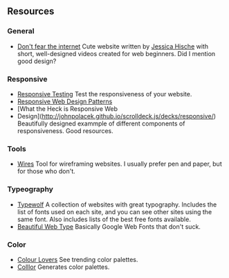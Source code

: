 ## Resources

### General
* [Don't fear the internet](http://www.dontfeartheinternet.com/)
Cute website written by [Jessica Hische](http://jessicahische.is/) with short,
well-designed videos created for web beginners. Did I mention good design?

### Responsive
* [Responsive Testing](http://mattkersley.com/responsive/)
Test the responsiveness of your website.
* [Responsive Web Design Patterns](http://bradfrost.github.io/this-is-responsive/patterns.html)
* [What the Heck is Responsive Web
* Design](http://johnpolacek.github.io/scrolldeck.js/decks/responsive/)
  Beautifully designed exammple of different components of responsiveness. Good
  resources.

### Tools
* [Wires](http://quirktools.com/wires/)
Tool for wireframing websites. I usually prefer pen and paper, but for those who
don't.

### Typeography
* [Typewolf](http://www.typewolf.com/)
A collection of websites with great typography. Includes the list of fonts used
on each site, and you can see other sites using the same font. Also includes
lists of the best free fonts available.
* [Beautiful Web Type](http://hellohappy.org/beautiful-web-type/)
Basically Google Web Fonts that don't suck.

### Color
* [Colour Lovers](http://www.colourlovers.com/)
See trending color palettes.
* [Colllor](http://colllor.com/)
Generates color palettes.
